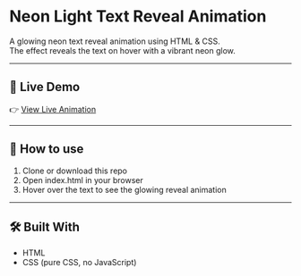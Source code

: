 # Neon Light Text Reveal Animation

A glowing neon text reveal animation using HTML & CSS.  
The effect reveals the text on hover with a vibrant neon glow.

---

## 🔗 Live Demo

👉 [View Live Animation](https://zemicoder.github.io/neon-light-text-reveal/)

---

## 📂 How to use

1. Clone or download this repo  
2. Open index.html in your browser  
3. Hover over the text to see the glowing reveal animation

---

## 🛠 Built With

- HTML  
- CSS (pure CSS, no JavaScript)
